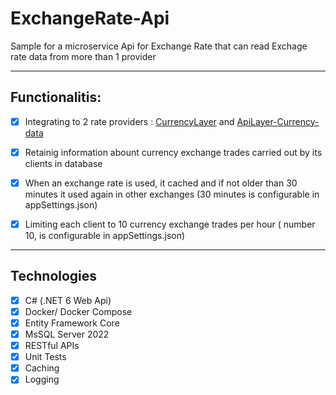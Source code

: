 # ExchangeRate-Api
Sample for a microservice Api for Exchange Rate that can read Exchage rate data from more than 1 provider

---

## Functionalitis:

-  [x] Integrating to 2 rate providers : [CurrencyLayer]( https://currencylayer.com/ ) and [ApiLayer-Currency-data]( https://apilayer.com/marketplace/currency_data-api)

- [x] Retainig information abount currency exchange trades carried out by its clients in database
- [x] When an exchange rate is used, it cached and if not older than 30 minutes it used again in other exchanges (30 minutes is configurable in appSettings.json)
- [x] Limiting each client to 10 currency exchange trades per hour ( number 10, is configurable in appSettings.json)

---

## Technologies

- [x] C# (.NET 6 Web Api)
- [x] Docker/ Docker Compose
- [x] Entity Framework Core
- [x] MsSQL Server 2022
- [x] RESTful APIs
- [x] Unit Tests
- [x] Caching
- [x] Logging
